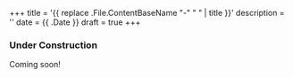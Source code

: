 +++
title = '{{ replace .File.ContentBaseName "-" " " | title }}'
description = ''
date = {{ .Date }}
draft = true
+++

### Under Construction

Coming soon!
